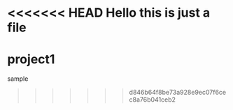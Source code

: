 <<<<<<< HEAD
Hello this is just a file
=======
# project1
sample
>>>>>>> d846b64f8be73a928e9ec07f6cec8a76b041ceb2
